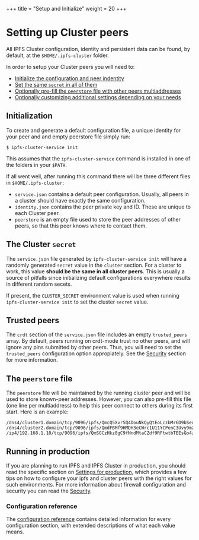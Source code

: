+++
title = "Setup and Initialize"
weight = 20
+++

# Setting up Cluster peers

All IPFS Cluster configuration, identity and persistent data can be found, by default, at the `$HOME/.ipfs-cluster` folder.

In order to setup your Cluster peers you will need to:

* [Initialize the configuration and peer indentity](#initialization)
* [Set the same `secret` in all of them](#the-cluster-secret)
* [Optionally pre-fill the `peerstore` file with other peers multiaddresses](#the-peerstore-file)
* [Optionally customizing additional settings depending on your needs](#running-in-production)

## Initialization

To create and generate a default configuration file, a unique identity for your peer and and empty peerstore file simply run:

```
$ ipfs-cluster-service init
```

This assumes that the `ipfs-cluster-service` command is installed in one of the folders in your `$PATH`.

If all went well, after running this command there will be three different files in `$HOME/.ipfs-cluster`:

* `service.json` contains a default peer configuration. Usually, all peers in a cluster should have exactly the same configuration.
* `identity.json` contains the peer private key and ID. These are unique to each Cluster peer.
* `peerstore` is an empty file used to store the peer addresses of other peers, so that this peer knows where to contact them.


## The Cluster `secret`

The `service.json` file generated by `ipfs-cluster-service init` will have a randomly generated `secret` value in the `cluster` section. For a cluster to work, this value **should be the same in all cluster peers**. This is usually a source of pitfalls since initializing default configurations everywhere results in different random secets.

<div class="tipbox tip">If present, the <code>CLUSTER_SECRET</code> environment value is used when running <code>ipfs-cluster-service init</code> to set the cluster <code>secret</code> value.</div>

## Trusted peers

The `crdt` section of the `service.json` file includes an empty `trusted_peers` array. By default, peers running on crdt-mode trust no other peers, and will ignore any pins submitted by other peers. Thus, you will need to set the `trusted_peers` configuration option appropiately. See the [Security](/documentation/administration/security#the-trusted-peers-in-crdt-mode) section for more information.


## The `peerstore` file


The `peerstore` file will be maintained by the running cluster peer and will be used to store known-peer addresses. However,
you can also pre-fill this file (one line per multiaddress) to help this peer connect to others during its first start. Here is an example:

```text
/dns4/cluster1.domain/tcp/9096/ipfs/QmcQ5XvrSQ4DouNkQyQtEoLczbMr6D9bSenGy6WQUCQUBt
/dns4/cluster2.domain/tcp/9096/ipfs/QmdFBMf9HMDH3eCWrc1U11YCPenC3Uvy9mZQ2BedTyKTDf
/ip4/192.168.1.10/tcp/9096/ipfs/QmSGCzHkz8gC9fNndMtaCZdf9RFtwtbTEEsGo4zkVfcykD
```

## Running in production

If you are planning to run IPFS and IPFS Cluster in production, you should read the specific section on [Settings for production](/documentation/administration/production), which provides a few tips on how to configure your ipfs and cluster peers with the right values for such environments. For more information about firewall configuration and security you can read the [Security](/documenation/administration/security).

### Configuration reference

The [configuration reference](/documentation/administration/configuration) contains detailed information for every configuration section, with extended descriptions of what each value means.
